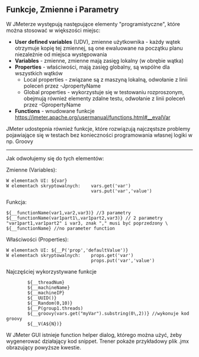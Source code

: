 ## Funkcje, Zmienne i Parametry

W JMeterze występują następujące elementy "programistyczne", które można stosować w większości miejsc:

   - **User defined variables** (UDV), zmienne użytkownika - każdy wątek otrzymuje kopię tej zmiennej, są one ewaluowane na początku planu niezależnie od miejsca występowania
   - **Variables** - zmienne, zmienne mają zasięg lokalny (w obrębie wątka)
   - **Properties** - właściwości, mają zasięg globalny, są wspólne dla wszystkich wątków
        - Local properties - związane są z maszyną lokalną, odwołanie z linii poleceń przez -JpropertyName
        - Global properties - wykorzystuje się w testowaniu rozproszonym, obejmują również elementy zdalne testu, odwołanie z linii poleceń przez -GpropertyName     
   - **Functions** - wnudowane funkcje https://jmeter.apache.org/usermanual/functions.html#__evalVar
 
 JMeter udostępnia również funkcje, które rozwiązują najczęstsze problemy pojawiające się w testach bez konieczności programowania własnej logiki w np. Groovy
  
---

Jak odwołujemy się do tych elementów:

Zmienne (Variables):
    
    W elementach UI: ${var}
    W elementach skryptowalnych:    vars.get('var')
                                    vars.put('var','value') 
Funkcja:

    ${__functionName(var1,var2,var3)} //3 parametry
    ${__functionName(var1part1\,var1part2,var3)} // 2 parametry "var1part1,var1part2" i var3, znak "," musi być poprzedzony \
    ${__functionName} //no parameter function

Właściwości (Properties):

    W elementach UI: ${__P('prop','defaultValue')}
    W elementach skryptowalnych:    props.get('var')
                                    props.put('var','value') 
        
           
 Najczęściej wykorzystywane funkcje
 
            ${__threadNum}
            ${__machineName}
            ${__machineIP}
            ${__UUID()}
            ${__Random(0,10)}
            ${__P(group1.threads)
            ${__groovy(vars.get("myVar").substring(0\,2))} //wykonuje kod groovy
            ${__V(A${N})}
 
 W JMeter GUI istnieje function helper dialog, którego można użyć, żeby wygenerować działający kod snippet.
 Trener pokaże przykładowy plik .jmx obrazujący powyższe kwestie.